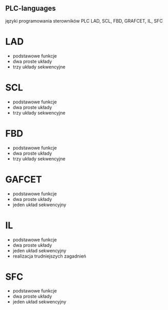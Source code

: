 ## PLC-languages
języki programowania sterowników PLC
LAD, SCL, FBD, GRAFCET, IL, SFC

# LAD
* podstawowe funkcje
* dwa proste układy
* trzy układy sekwencyjne

# SCL
* podstawowe funkcje
* dwa proste układy
* trzy układy sekwencyjne

# FBD
* podstawowe funkcje
* dwa proste układy
* trzy układy sekwencyjne

# GAFCET
* podstawowe funkcje
* dwa proste układy
* jeden układ sekwencyjny

# IL
* podstawowe funkcje
* dwa proste układy
* jeden układ sekwencyjny
* realizacja trudniejszych zagadnień

# SFC
* podstawowe funkcje
* dwa proste układy
* jeden układ sekwencyjny
